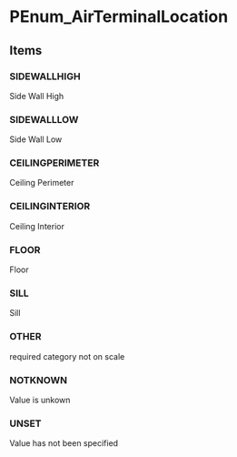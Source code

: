 # PEnum_AirTerminalLocation


<!-- end of short definition -->
## Items

### SIDEWALLHIGH
Side Wall High

### SIDEWALLLOW
Side Wall Low

### CEILINGPERIMETER
Ceiling Perimeter

### CEILINGINTERIOR
Ceiling Interior

### FLOOR
Floor

### SILL
Sill

### OTHER
required category not on scale

### NOTKNOWN
Value is unkown

### UNSET
Value has not been specified
